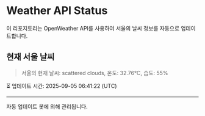 
# Weather API Status

이 리포지토리는 OpenWeather API를 사용하여 서울의 날씨 정보를 자동으로 업데이트합니다.

## 현재 서울 날씨
> 서울의 현재 날씨: scattered clouds, 온도: 32.76°C, 습도: 55%

⏳ 업데이트 시간: 2025-09-05 06:41:22 (UTC)

---
자동 업데이트 봇에 의해 관리됩니다.

